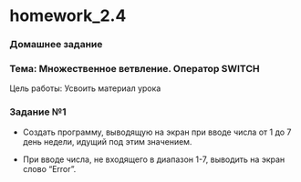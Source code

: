 # homework_2.4
### Домашнее задание

### Тема: Множественное ветвление. Оператор SWITCH

Цель работы: Усвоить материал урока

### Задание №1

* Создать программу, выводящую на экран при вводе числа от 1 до 7 день недели, идущий под этим значением.

* При вводе числа, не входящего в диапазон 1-7, выводить на экран слово “Error”.
